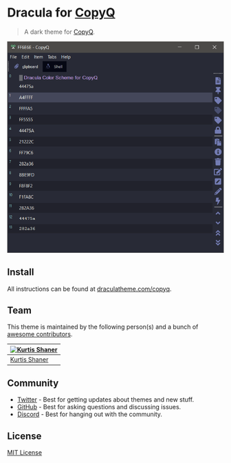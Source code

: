 # Dracula for [CopyQ](https://hluk.github.io/CopyQ/)

> A dark theme for [CopyQ](https://hluk.github.io/CopyQ/).

![Screenshot](./screenshot.png)

## Install

All instructions can be found at [draculatheme.com/copyq](https://draculatheme.com/copyq).

## Team

This theme is maintained by the following person(s) and a bunch of [awesome contributors](https://github.com/dracula/copyq/graphs/contributors).

| [![Kurtis Shaner](https://avatars2.githubusercontent.com/u/1686106?s=70&v=4)](https://github.com/kshaner) |
| --------------------------------------------------------------------------------------------------------- |
| [Kurtis Shaner](https://github.com/kshaner)                                                               |

## Community

- [Twitter](https://twitter.com/draculatheme) - Best for getting updates about themes and new stuff.
- [GitHub](https://github.com/dracula/dracula-theme/discussions) - Best for asking questions and discussing issues.
- [Discord](https://draculatheme.com/discord-invite) - Best for hanging out with the community.

## License

[MIT License](./LICENSE)
